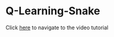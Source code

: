 # Q-Learning-Snake
Click [here](https://www.youtube.com/watch?v=PJl4iabBEz0&t=67s) to navigate to the video tutorial
